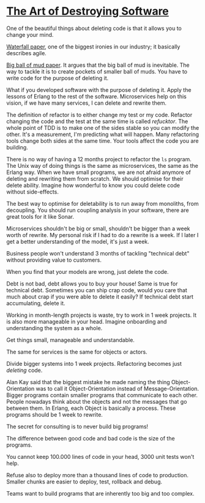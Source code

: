 # [The Art of Destroying Software](https://vimeo.com/108441214)

One of the beautiful things about deleting code is that it allows you to change your mind.

[Waterfall paper](http://www-scf.usc.edu/~csci201/lectures/Lecture11/royce1970.pdf), one of the biggest ironies in our industry; it basically describes agile.

[Big ball of mud paper](https://joeyoder.com/PDFs/mud.pdf). It argues that the big ball of mud is inevitable. The way to tackle it is to create pockets of smaller ball of muds. You have to write code for the purpose of deleting it.


What if you developed software with the purpose of deleting it.
Apply the lessons of Erlang to the rest of the software. Microservices help on this vision, if we have many services, I can delete and rewrite them.

The definition of refactor is to either change my test or my code. Refactor changing the code and the test at the same time is called *refucktor*. The whole point of TDD is to make one of the sides stable so you can modify the other. It's a measurement, I'm predicting what will happen. Many refactoring tools change both sides at the same time. Your tools affect the code you are building.

There is no way of having a 12 months project to refactor the `ls` program. The Unix way of doing things is the same as microservices, the same as the Erlang way. When we have small programs, we are not afraid anymore of deleting and rewriting them from scratch. We should optimise for their delete ability. Imagine how wonderful to know you could delete code without side-effects.

The best way to optimise for deletability is to run away from monoliths, from decoupling. You should run coupling analysis in your software, there are great tools for it like Sonar.

Microservices shouldn't be big or small, shouldn't be bigger than a week worth of rewrite. My personal risk if I had to do a rewrite is a week. If I later I get a better understanding of the model, it's just a week.


Business people won't understand 3 months of tackling "technical debt" without providing value to customers.

When you find that your models are wrong, just delete the code.

Debt is not bad, debt allows you to buy your house! Same is true for technical debt. Sometimes you can ship crap code, would you care that much about crap if you were able to delete it easily? If technical debt start accumulating, delete it.

Working in month-length projects is waste, try to work in 1 week projects. It is also more manageable in your head. Imagine onboarding and understanding the system as a whole.

Get things small, manageable and understandable.

The same for services is the same for objects or actors.

Divide bigger systems into 1 week projects. Refactoring becomes just _deleting_ code.

Alan Kay said that the biggest mistake he made naming the thing Object-Orientation was to call it Object-Orientation instead of Message-Orientation. Bigger programs contain smaller programs that communicate to each other. People nowadays think about the objects and not the messages that go between them. In Erlang, each Object is basically a process. These programs should be 1 week to rewrite.

The secret for consulting is to never build big programs!

The difference between good code and bad code is the size of the programs.

You cannot keep 100.000 lines of code in your head, 3000 unit tests won't help.

Refuse also to deploy more than a thousand lines of code to production. Smaller chunks are easier to deploy, test, rollback and debug.

Teams want to build programs that are inherently too big and too complex.